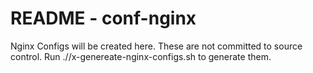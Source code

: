 # README - conf-nginx

Nginx Configs will be created here.
These are not committed to source control.
Run ./<repo-root>/x-genereate-nginx-configs.sh to generate them.